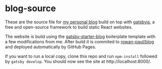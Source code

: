 # blog-source
These are the source file for [my personal blog](https://blog.rowanpaulflynn.com) build on top with [gatsbyjs](https://www.gatsbyjs.com/), a free and open-source framework to build static React websites.

The website is build using the [gatsby-starter-blog](https://github.com/gatsbyjs/gatsby-starter-blog) boilerplate template with a few modifications from me. After build it is commited to [rowan-paul/blog](https://github.com/rowan-paul/blog) and deployed automatically by GitHub Pages.

If you want to run a local copy, clone this repo and run ``npm-install`` followed by ``gatsby develop``. You should now see the site at http://localhost:8000/.